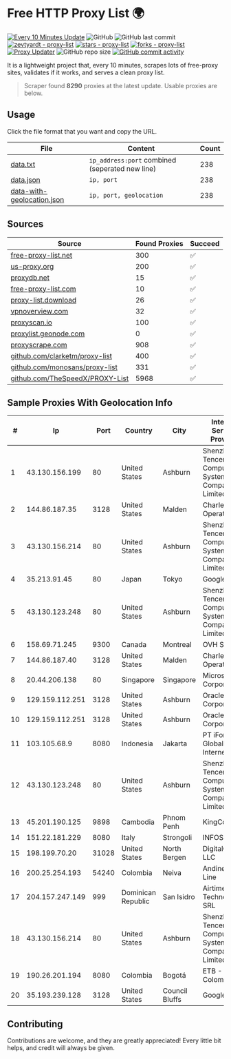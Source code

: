 
# Free HTTP Proxy List 🌍

[![Every 10 Minutes Update](https://github.com/mertguvencli/http-proxy-list/actions/workflows/main.yml/badge.svg?branch=main)](https://github.com/mertguvencli/http-proxy-list/actions/workflows/main.yml)
![GitHub](https://img.shields.io/github/license/mertguvencli/http-proxy-list)
![GitHub last commit](https://img.shields.io/github/last-commit/mertguvencli/http-proxy-list)
[![zevtyardt - proxy-list](https://img.shields.io/static/v1?label=zevtyardt&message=proxy-list&color=blue&logo=github)](https://github.com/zevtyardt/proxy-list "Go to GitHub repo")
[![stars - proxy-list](https://img.shields.io/github/stars/zevtyardt/proxy-list?style=social)](https://github.com/zevtyardt/proxy-list)
[![forks - proxy-list](https://img.shields.io/github/forks/zevtyardt/proxy-list?style=social)](https://github.com/zevtyardt/proxy-list)
[![Proxy Updater](https://github.com/zevtyardt/proxy-list/workflows/Proxy%20Updater/badge.svg)](https://github.com/zevtyardt/proxy-list/actions?query=workflow:"Proxy+Updater")
![GitHub repo size](https://img.shields.io/github/repo-size/zevtyardt/proxy-list)
[![GitHub commit activity](https://img.shields.io/github/commit-activity/m/zevtyardt/proxy-list?logo=commits)](https://github.com/zevtyardt/proxy-list/commits/main)

It is a lightweight project that, every 10 minutes, scrapes lots of free-proxy sites, validates if it works, and serves a clean proxy list.

> Scraper found **8290** proxies at the latest update. Usable proxies are below.

## Usage

Click the file format that you want and copy the URL.

|File|Content|Count|
|----|-------|-----|
|[data.txt](https://raw.githubusercontent.com/mertguvencli/http-proxy-list/main/proxy-list/data.txt)|`ip_address:port` combined (seperated new line)|238|
|[data.json](https://raw.githubusercontent.com/mertguvencli/http-proxy-list/main/proxy-list/data.json)|`ip, port`|238|
|[data-with-geolocation.json](https://raw.githubusercontent.com/mertguvencli/http-proxy-list/main/proxy-list/data-with-geolocation.json)|`ip, port, geolocation`|238|

## Sources

|Source|Found Proxies|Succeed|
|------|-------------|-------|
|[free-proxy-list.net](https://free-proxy-list.net)|300|✅|
|[us-proxy.org](https://www.us-proxy.org)|200|✅|
|[proxydb.net](http://proxydb.net)|15|✅|
|[free-proxy-list.com](https://free-proxy-list.com/?page=&port=&type%5B%5D=http&type%5B%5D=https&up_time=0&search=Search)|10|✅|
|[proxy-list.download](https://www.proxy-list.download/HTTP)|26|✅|
|[vpnoverview.com](https://vpnoverview.com/privacy/anonymous-browsing/free-proxy-servers)|32|✅|
|[proxyscan.io](https://www.proxyscan.io)|100|✅|
|[proxylist.geonode.com](https://proxylist.geonode.com/api/proxy-list?limit=300&page=1&sort_by=lastChecked&sort_type=desc&protocols=http,https)|0|✅|
|[proxyscrape.com](https://api.proxyscrape.com/v2/?request=displayproxies&protocol=http&timeout=10000&country=all&ssl=all&anonymity=all)|908|✅|
|[github.com/clarketm/proxy-list](https://raw.githubusercontent.com/clarketm/proxy-list/master/proxy-list-raw.txt)|400|✅|
|[github.com/monosans/proxy-list](https://raw.githubusercontent.com/monosans/proxy-list/main/proxies/http.txt)|331|✅|
|[github.com/TheSpeedX/PROXY-List](https://raw.githubusercontent.com/TheSpeedX/PROXY-List/master/http.txt)|5968|✅|


## Sample Proxies With Geolocation Info

|#|Ip|Port|Country|City|Internet Service Provider|
|-|--|----|-------|----|-------------------------|
|1|43.130.156.199|80|United States|Ashburn|Shenzhen Tencent Computer Systems Company Limited|
|2|144.86.187.35|3128|United States|Malden|Charles River Operation|
|3|43.130.156.214|80|United States|Ashburn|Shenzhen Tencent Computer Systems Company Limited|
|4|35.213.91.45|80|Japan|Tokyo|Google LLC|
|5|43.130.123.248|80|United States|Ashburn|Shenzhen Tencent Computer Systems Company Limited|
|6|158.69.71.245|9300|Canada|Montreal|OVH SAS|
|7|144.86.187.40|3128|United States|Malden|Charles River Operation|
|8|20.44.206.138|80|Singapore|Singapore|Microsoft Corporation|
|9|129.159.112.251|3128|United States|Ashburn|Oracle Corporation|
|10|129.159.112.251|3128|United States|Ashburn|Oracle Corporation|
|11|103.105.68.9|8080|Indonesia|Jakarta|PT iForte Global Internet|
|12|43.130.123.248|80|United States|Ashburn|Shenzhen Tencent Computer Systems Company Limited|
|13|45.201.190.125|9898|Cambodia|Phnom Penh|KingCorp Inc|
|14|151.22.181.229|8080|Italy|Strongoli|INFOSTRADA|
|15|198.199.70.20|31028|United States|North Bergen|DigitalOcean, LLC|
|16|200.25.254.193|54240|Colombia|Neiva|Andinet ON Line|
|17|204.157.247.149|999|Dominican Republic|San Isidro|Airtime Technology SRL|
|18|43.130.156.214|80|United States|Ashburn|Shenzhen Tencent Computer Systems Company Limited|
|19|190.26.201.194|8080|Colombia|Bogotá|ETB - Colombia|
|20|35.193.239.128|3128|United States|Council Bluffs|Google LLC|



## Contributing

Contributions are welcome, and they are greatly appreciated! Every
little bit helps, and credit will always be given.

